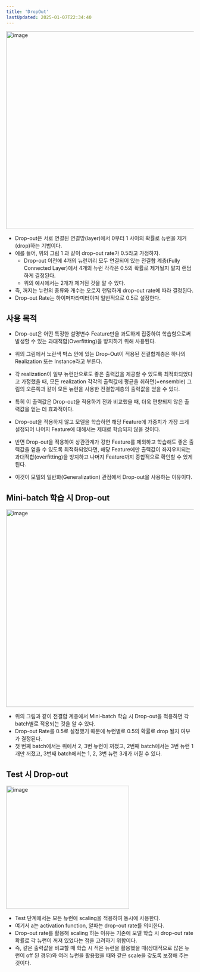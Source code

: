 ```yaml
---
title: 'DropOut'
lastUpdated: 2025-01-07T22:34:40
---
```


 <img width="530" alt="image" src="https://github.com/rlaisqls/rlaisqls/assets/81006587/91ba4db6-eef3-4741-a6a2-6e76fe64269e">

- Drop-out은 서로 연결된 연결망(layer)에서 0부터 1 사이의 확률로 뉴런을 제거(drop)하는 기법이다. 
- 예를 들어, 위의 그림 1 과 같이 drop-out rate가 0.5라고 가정하자.
  -  Drop-out 이전에 4개의 뉴런끼리 모두 연결되어 있는 전결합 계층(Fully Connected Layer)에서 4개의 뉴런 각각은 0.5의 확률로 제거될지 말지 랜덤하게 결정된다. 
  - 위의 예시에서는 2개가 제거된 것을 알 수 있다. 
- 즉, 꺼지는 뉴런의 종류와 개수는 오로지 랜덤하게 drop-out rate에 따라 결정된다. 
- Drop-out Rate는 하이퍼파라미터이며 일반적으로 0.5로 설정한다.

## 사용 목적

- Drop-out은 어떤 특정한 설명변수 Feature만을 과도하게 집중하여 학습함으로써 발생할 수 있는 과대적합(Overfitting)을 방지하기 위해 사용된다.

- 위의 그림에서 노란색 박스 안에 있는 Drop-Out이 적용된 전결합계층은 하나의 Realization 또는 Instance라고 부른다. 
- 각 realization이 일부 뉴런만으로도 좋은 출력값을 제공할 수 있도록 최적화되었다고 가정했을 때, 모든 realization 각각의 출력값에 평균을 취하면(=ensemble) 그림의 오른쪽과 같이 모든 뉴런을 사용한 전결합계층의 출력값을 얻을 수 있다. 
- 특히 이 출력값은 Drop-out을 적용하기 전과 비교했을 때, 더욱 편향되지 않은 출력값을 얻는 데 효과적이다.

- Drop-out을 적용하지 않고 모델을 학습하면 해당 Feature에 가중치가 가장 크게 설정되어 나머지 Feature에 대해서는 제대로 학습되지 않을 것이다. 
- 반면 Drop-out을 적용하여 상관관계가 강한 Feature를 제외하고 학습해도 좋은 출력값을 얻을 수 있도록 최적화되었다면, 해당 Feature에만 출력값이 좌지우지되는 과대적합(overfitting)을 방지하고 나머지 Feature까지 종합적으로 확인할 수 있게 된다.
- 이것이 모델의 일반화(Generalization) 관점에서 Drop-out을 사용하는 이유이다.

## Mini-batch 학습 시 Drop-out

 <img width="530" alt="image" src="https://github.com/rlaisqls/rlaisqls/assets/81006587/181bdd5c-96b6-4fa9-b4f7-f981f5ea2899">

- 위의 그림과 같이 전결합 계층에서 Mini-batch 학습 시 Drop-out을 적용하면 각 batch별로 적용되는 것을 알 수 있다. 
- Drop-out Rate를 0.5로 설정했기 때문에 뉴런별로 0.5의 확률로 drop 될지 여부가 결정된다. 
- 첫 번째 batch에서는 위에서 2, 3번 뉴런이 꺼졌고, 2번째 batch에서는 3번 뉴런 1개만 꺼졌고, 3번째 batch에서는 1, 2, 3번 뉴런 3개가 꺼질 수 있다.

## Test 시 Drop-out

 <img width="330" alt="image" src="https://github.com/rlaisqls/rlaisqls/assets/81006587/ff3f6a23-3649-4502-b778-39506e056131">

- Test 단계에서는 모든 뉴런에 scaling을 적용하여 동시에 사용한다. 
- 여기서 a는 activation function, 알파는 drop-out rate를 의미한다. 
- Drop-out rate를 활용해 scaling 하는 이유는 기존에 모델 학습 시 drop-out rate 확률로 각 뉴런이 꺼져 있었다는 점을 고려하기 위함이다. 
- 즉, 같은 출력값을 비교할 때 학습 시 적은 뉴런을 활용했을 때(상대적으로 많은 뉴런이 off 된 경우)와 여러 뉴런을 활용했을 때와 같은 scale을 갖도록 보정해 주는 것이다.
